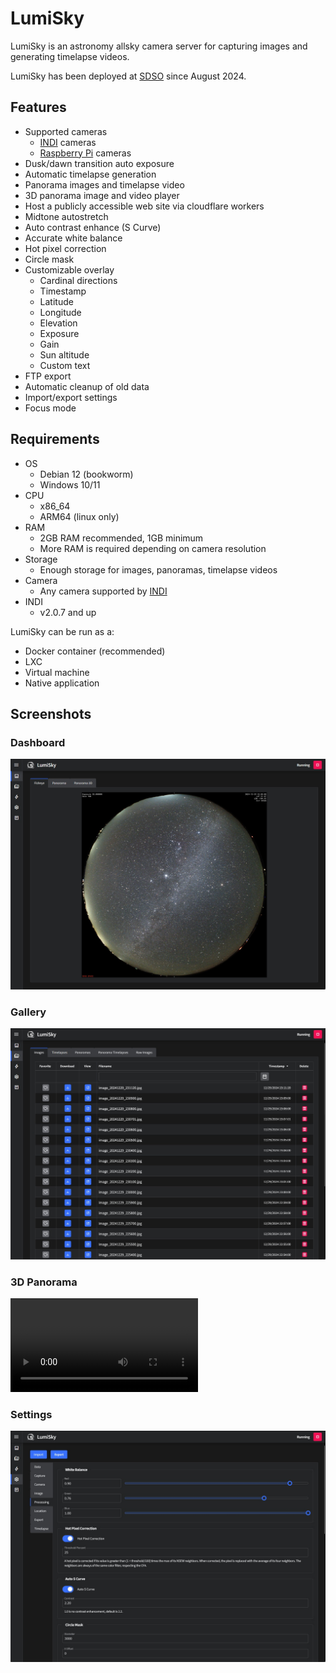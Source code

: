 # LumiSky

LumiSky is an astronomy allsky camera server for capturing images and generating timelapse videos.

LumiSky has been deployed at [SDSO](https://sdso.space/) since August 2024.

## Features

- Supported cameras
  - [INDI](https://www.indilib.org/) cameras
  - [Raspberry Pi](https://www.raspberrypi.com/documentation/accessories/camera.html) cameras 
- Dusk/dawn transition auto exposure
- Automatic timelapse generation
- Panorama images and timelapse video
- 3D panorama image and video player
- Host a publicly accessible web site via cloudflare workers
- Midtone autostretch
- Auto contrast enhance (S Curve)
- Accurate white balance
- Hot pixel correction
- Circle mask
- Customizable overlay
  - Cardinal directions
  - Timestamp
  - Latitude
  - Longitude
  - Elevation
  - Exposure
  - Gain
  - Sun altitude
  - Custom text
- FTP export
- Automatic cleanup of old data
- Import/export settings
- Focus mode

## Requirements

- OS
  - Debian 12 (bookworm)
  - Windows 10/11
- CPU
  - x86_64
  - ARM64 (linux only)
- RAM
  - 2GB RAM recommended, 1GB minimum
  - More RAM is required depending on camera resolution
- Storage
  - Enough storage for images, panoramas, timelapse videos
- Camera
  - Any camera supported by [INDI](https://www.indilib.org/)
- INDI
  - v2.0.7 and up

LumiSky can be run as a:

- Docker container (recommended)
- LXC
- Virtual machine
- Native application

## Screenshots

### Dashboard

![Dashboard](/docs/_media/lumisky-dashboard.jpg "Dashboard")

### Gallery

![Gallery](/docs/_media/lumisky-gallery.jpg "Gallery")

### 3D Panorama

<video src="https://github.com/user-attachments/assets/94e1b260-5859-486d-a0e2-37c0faa8521c" width="300"></video>

### Settings

![Settings](/docs/_media/lumisky-settings.jpg "Settings")

